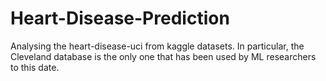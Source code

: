 # Heart-Disease-Prediction
Analysing the heart-disease-uci from kaggle datasets. In particular, the Cleveland database is the only one that has been used by ML researchers to this date.

